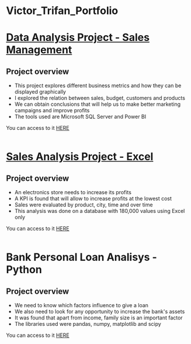 # Victor_Trifan_Portfolio
# [Data Analysis Project - Sales Management](https://github.com/victort9/Data_Analysis_Project)
## Project overview
* This project explores different business metrics and how they can be displayed graphically
* I explored the relation between sales, budget, customers and products
* We can obtain conclusions that will help us to make better marketing campaigns and improve profits
* The tools used are Microsoft SQL Server and Power BI 

You can access to it [HERE]()

![]()

# [Sales Analysis Project - Excel](https://github.com/victort9/Excel_Analysis_Project)
## Project overview
* An electronics store needs to increase its profits
* A KPI is found that will allow to increase profits at the lowest cost
* Sales were evaluated by product, city, time and over time
* This analysis was done on a database with 180,000 values using Excel only

You can access to it [HERE]()

![]()

# Bank Personal Loan Analisys - Python
## Project overview
* We need to know which factors influence to give a loan
* We also need to look for any opportunity to increase the bank's assets
* It was found that apart from income, family size is an important factor
* The libraries used were pandas, numpy, matplotlib and scipy

You can access to it [HERE]()

![]()
